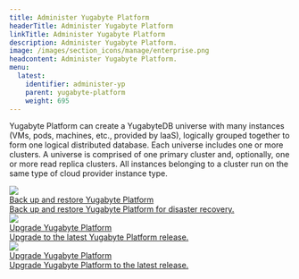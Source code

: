 ```yaml
---
title: Administer Yugabyte Platform
headerTitle: Administer Yugabyte Platform
linkTitle: Administer Yugabyte Platform
description: Administer Yugabyte Platform.
image: /images/section_icons/manage/enterprise.png
headcontent: Administer Yugabyte Platform.
menu:
  latest:
    identifier: administer-yp
    parent: yugabyte-platform
    weight: 695
---
```


Yugabyte Platform can create a YugabyteDB universe with many instances (VMs, pods, machines, etc., provided by IaaS), logically grouped together to form one logical distributed database. Each universe includes one or more clusters. A universe is comprised of one primary cluster and, optionally, one or more read replica clusters. All instances belonging to a cluster run on the same type of cloud provider instance type.

<div class="row">

  <div class="col-12 col-md-6 col-lg-12 col-xl-6">
    <a class="section-link icon-offset" href="backup-restore-yp/">
      <div class="head">
        <img class="icon" src="/images/section_icons/manage/enterprise.png" aria-hidden="true" />
        <div class="title">Back up and restore Yugabyte Platform</div>
      </div>
      <div class="body">
        Back up and restore Yugabyte Platform for disaster recovery.
      </div>
    </a>
  </div>

  <div class="col-12 col-md-6 col-lg-12 col-xl-6">
    <a class="section-link icon-offset" href="upgrade-yp/">
      <div class="head">
        <img class="icon" src="/images/section_icons/manage/enterprise.png" aria-hidden="true" />
        <div class="title">Upgrade Yugabyte Platform</div>
      </div>
      <div class="body">
        Upgrade to the latest Yugabyte Platform release.
      </div>
    </a>
  </div>

  <div class="col-12 col-md-6 col-lg-12 col-xl-6">
    <a class="section-link icon-offset" href="upgrade-yp/">
      <div class="head">
        <img class="icon" src="/images/section_icons/manage/enterprise.png" aria-hidden="true" />
        <div class="title">Upgrade Yugabyte Platform</div>
      </div>
      <div class="body">
        Upgrade Yugabyte Platform to the latest release.
      </div>
    </a>
  </div>

</div>
